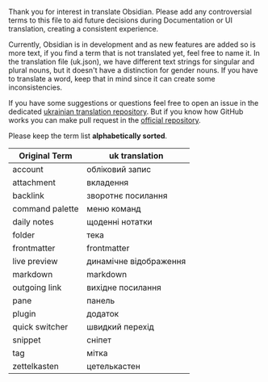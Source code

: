 Thank you for interest in translate Obsidian. Please add any controversial terms to this file to aid future decisions during Documentation or UI translation, creating a consistent experience.

Currently, Obsidian is in development and as new features are added so is more text, if you find a term that is not translated yet, feel free to name it. In the translation file (uk.json), we have different text strings for singular and plural nouns, but it doesn't have a distinction for gender nouns. If you have to translate a word, keep that in mind since it can create some inconsistencies.

If you have some suggestions or questions feel free to open an issue in the dedicated [ukrainian translation repository](https://github.com/decafork/obsidian-translations). But if you know how GitHub works you can make pull request in the [official repository](https://github.com/obsidianmd/obsidian-translations).

Please keep the term list **alphabetically sorted**.

| Original Term | uk translation |
|-|-|
|account|обліковий запис|
|attachment|вкладення|
|backlink|зворотнє посилання|
|command palette|меню команд|
|daily notes|щоденні нотатки|
|folder|тека|
|frontmatter|frontmatter|
|live preview|динамічне відображення|
|markdown|markdown|
|outgoing link|вихідне посилання|
|pane|панель|
|plugin|додаток|
|quick switcher|швидкий перехід|
|snippet|сніпет|
|tag|мітка|
|zettelkasten|цетелькастен|
